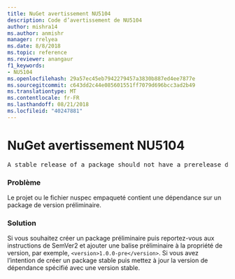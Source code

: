 ```yaml
---
title: NuGet avertissement NU5104
description: Code d’avertissement de NU5104
author: mishra14
ms.author: anmishr
manager: rrelyea
ms.date: 8/8/2018
ms.topic: reference
ms.reviewer: anangaur
f1_keywords:
- NU5104
ms.openlocfilehash: 29a57ec45eb7942279457a3830b887ed4ee7877e
ms.sourcegitcommit: c643dd2c44e085601551ff7079d696bcc3ad2b49
ms.translationtype: MT
ms.contentlocale: fr-FR
ms.lasthandoff: 08/21/2018
ms.locfileid: "40247881"
---
```

# <a name="nuget-warning-nu5104"></a>NuGet avertissement NU5104
<pre>A stable release of a package should not have a prerelease dependency. Either modify the version spec of dependency "NuGet.Versioning [4.7.0-preview4.5065, )" or update the version field in the nuspec.</pre>

### <a name="issue"></a>Problème

Le projet ou le fichier nuspec empaqueté contient une dépendance sur un package de version préliminaire.


### <a name="solution"></a>Solution

Si vous souhaitez créer un package préliminaire puis reportez-vous aux instructions de SemVer2 et ajouter une balise préliminaire à la propriété de version, par exemple, `<version>1.0.0-pre</version>`. Si vous avez l’intention de créer un package stable puis mettez à jour la version de dépendance spécifié avec une version stable.

